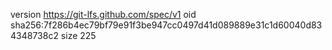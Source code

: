 version https://git-lfs.github.com/spec/v1
oid sha256:7f286b4ec79bf79e91f3be947cc0497d41d089889e31c1d60040d834348738c2
size 225
